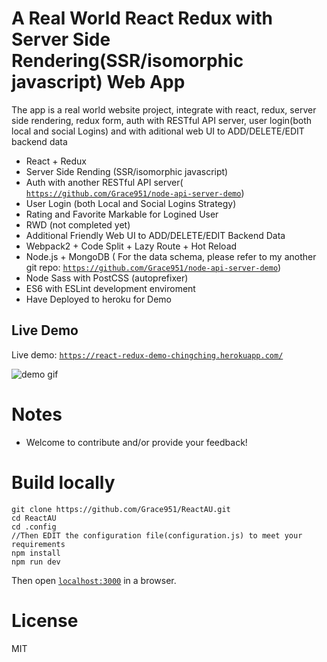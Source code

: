 # A Real World React Redux with Server Side Rendering(SSR/isomorphic javascript) Web App
The app is a real world website project, integrate with react, redux, server side rendering, redux form, auth with RESTful API server, user login(both local and social Logins) and with aditional web UI to ADD/DELETE/EDIT backend data

* React + Redux
* Server Side Rending (SSR/isomorphic javascript)
* Auth with another RESTful API server( [`https://github.com/Grace951/node-api-server-demo`](https://github.com/Grace951/node-api-server-demo))
* User Login (both Local and Social Logins Strategy)
* Rating and Favorite Markable for Logined User
* RWD (not completed yet)
* Additional Friendly Web UI to ADD/DELETE/EDIT Backend Data
* Webpack2 + Code Split + Lazy Route + Hot Reload
* Node.js + MongoDB ( For the data schema, please refer to my another git repo:  [`https://github.com/Grace951/node-api-server-demo`](https://github.com/Grace951/node-api-server-demo))
* Node Sass with PostCSS (autoprefixer)  
* ES6 with ESLint development enviroment
* Have Deployed to heroku for Demo

## Live Demo 
Live demo: [`https://react-redux-demo-chingching.herokuapp.com/`](https://react-redux-demo-chingching.herokuapp.com/)

![demo gif](https://github.com/Grace951/ReactAU/raw/master/screenshot.png)


# Notes
* Welcome to contribute and/or provide your feedback!   

# Build locally
```
git clone https://github.com/Grace951/ReactAU.git
cd ReactAU
cd .config
//Then EDIT the configuration file(configuration.js) to meet your requirements
npm install
npm run dev
```

Then open [`localhost:3000`](http://localhost:3000) in a browser.


# License
MIT
